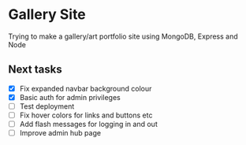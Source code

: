 # Gallery Site
Trying to make a gallery/art portfolio site using MongoDB, Express and Node

## Next tasks
- [x] Fix expanded navbar background colour
- [x] Basic auth for admin privileges
- [ ] Test deployment
- [ ] Fix hover colors for links and buttons etc
- [ ] Add flash messages for logging in and out
- [ ] Improve admin hub page
